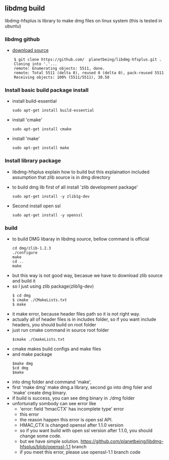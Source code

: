 ## libdmg build

libdmg-hfsplus is library to make dmg files on linux system
(this is tested in ubuntu)
### libdmg github
- [download source](https://github.com/planetbeing/libdmg-hfsplus)
```shell
    $ git clone https://github.com/  planetbeing/libdmg-hfsplus.git .
    Cloning into '.'...
    remote: Enumerating objects: 5511, done.
    remote: Total 5511 (delta 0), reused 0 (delta 0), pack-reused 5511
    Receiving objects: 100% (5511/5511), 30.58
```

### Install basic build package install 
- install build-essential
    ```
    sudo apt-get install build-essential
    ```

- install 'cmake'
    ```
    sudo apt-get install cmake
    ```
- install 'make'
    ```
    sudo apt-get install make
    ```

### Install library package

- libdmg-hfsplus explain how to build but this explaination included assumption that zlib source is in dmg directory

- to build dmg lib first of all install 'zlib development package'
    ```
    sudo apt-get install -y zlib1g-dev
    ```

- Second install open ssl 
    ```
    sudo apt-get install -y openssl
    ```

### build

- to build DMG libaray in libdmg source, bellow command is official 
    ```
    cd dmg/zlib-1.2.3
    ./configure
    make
    cd ..
    make
    ```
- but this way is not good way, becasue we have to download zlib source and build it
- so I just using zlib package(zlib1g-dev)
    ```
    $ cd dmg
    $ cmake ./CMakeLists.txt 
    $ make
    ```
- it make error, because header files path so it is not right way.
- actually all of header files is in includes folder, so if you want include headers, you should build on root folder
- just run cmake command in source root folder
    ```
    $cmake ./CmakeLists.txt
    ```
- cmake makes build configs and make files
- and make package
    ```
    $make dmg
    $cd dmg
    $make
    ```
- into dmg folder and command 'make', 
- first 'make dmg' make dmg.a library, second go into dmg foler and 'make' create dmg binary.
- if build is success, you can see dmg binary in ./dmg folder
- unfortunatly sombody can see error like
    - 'error: field ‘hmacCTX’ has incomplete type' error
    - this error
    - the reason happen this error is open ssl API. 
    - HMAC_CTX is changed openssl after 1.1.0 version
    - so if you want build with open ssl version after 1.1.0, you should change some code.
    - but we have simple solution. https://github.com/planetbeing/libdmg-hfsplus/blob/openssl-1.1 branch
    - if you meet this error, please use openssl-1.1 branch code